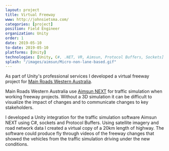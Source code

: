 ```yaml
---
layout: project
title: Virtual Freeway
www: http://johnsietsma.com/
categories: [project]
position: Field Engineer
organization: Unity
order: 1
date: 2019-05-10
to-date: 2019-05-10
platforms: [Unity]
technologies: [Unity, C#, .NET, VR, Aimsun, Protocol Buffers, Sockets]
splash: "/images/aimsun/Micro-non-lane-based.gif"
---
```


As part of Unity's professional services I developed a virtual freeway project for [Main Roads Western Australia](https://www.mainroads.wa.gov.au).

Main Roads Western Australia use [Aimsun NEXT](https://www.aimsun.com/aimsun-next/) for traffic simulation when working freeway projects. Without a 3D simulation it can be difficult to visualize the impact of changes and to communicate changes to key stakeholders.

I developed a Unity integration for the traffic simulation software Aimsun NEXT using C#, sockets and Protocol Buffers. Using satellite imagery and road network data I created a virtual copy of a 20km length of highway. The software could produce fly through videos of the freeway changes that showed the vehicles from the traffic simulation driving under the new conditions.
